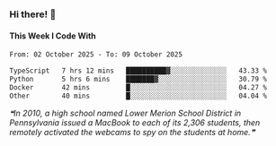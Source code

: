 ### Hi there! 👋

#### This Week I Code With
<!--START_SECTION:waka-->

```txt
From: 02 October 2025 - To: 09 October 2025

TypeScript   7 hrs 12 mins   ██████████▓░░░░░░░░░░░░░░   43.33 %
Python       5 hrs 6 mins    ███████▓░░░░░░░░░░░░░░░░░   30.79 %
Docker       42 mins         █░░░░░░░░░░░░░░░░░░░░░░░░   04.27 %
Other        40 mins         █░░░░░░░░░░░░░░░░░░░░░░░░   04.04 %
```

<!--END_SECTION:waka-->

<!--STARTS_HERE_QUOTE_README-->
<i>❝In 2010, a high school named Lower Merion School District in Pennsylvania issued a MacBook to each of its 2,306 students, then remotely activated the webcams to spy on the students at home.❞</i>
<!--ENDS_HERE_QUOTE_README-->
